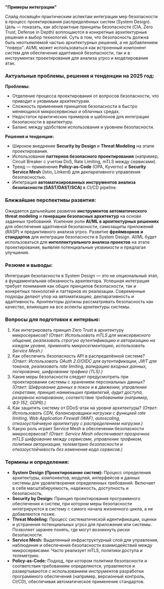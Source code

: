 **"Примеры интеграции"**

Слайд посвящён практическим аспектам интеграции мер безопасности в процесс проектирования распределённых систем (System Design). Цель — показать, как абстрактные принципы безопасности (CIA, Zero Trust, Defense in Depth) воплощаются в конкретные архитектурные решения и выбор технологий. Суть в том, что безопасность должна быть неотъемлемой частью архитектурных решений, а не добавлением "поверх". AI/ML может использоваться как встроенный компонент систем для обеспечения адаптивной безопасности, так и в инструментах проектирования для анализа угроз и моделирования атак.

### **Актуальные проблемы, решения и тенденции на 2025 год:**
**Проблемы:**
*   Отделение процесса проектирования от вопросов безопасности, что приводит к уязвимым архитектурам.
*   Сложность применения принципов безопасности в быстро меняющихся микросервисных и облачных средах.
*   Недостаток практических примеров и шаблонов для интеграции безопасности в архитектуру.
*   Баланс между удобством использования и уровнем безопасности.

**Решения и тенденции:**
*   Широкое внедрение **Security by Design** и **Threat Modeling** на этапе проектирования.
*   Использование **паттернов безопасного проектирования** (например, Circuit Breaker с учетом DoS, Rate Limiting, mTLS между сервисами).
*   Тренд — применение **Policy-as-Code** (OPA, Kyverno) и **Security Service Mesh** (Istio, Linkerd) для декларативного управления безопасностью.
*   Интеграция **автоматизированных инструментов анализа безопасности (SAST/DAST/SCA)** в CI/CD pipeline.

### **Ближайшие перспективы развития:**
Ожидается дальнейшее развитие **инструментов автоматического threat modeling** и **генерации безопасных архитектур** на основе заданных требований. Усиление роли **AI/ML в архитектурных решениях** для обеспечения адаптивной безопасности, самозащиты приложений (RASP) и предиктивного анализа угроз. Развитие **фреймворков и стандартов** для интеграции безопасности в System Design. AI/ML будет использоваться для **интеллектуального анализа проектов** на этапе проектирования, выявляя потенциальные уязвимости и предлагая улучшения.

### **Резюме и выводы:**
Интеграция безопасности в System Design — это не опциональный этап, а фундаментальная обязанность архитектора. Успешная интеграция требует понимания как общих принципов безопасности, так и конкретных технологий и паттернов их реализации. Современные подходы делают упор на автоматизацию, декларативность и адаптивность. Архитекторы должны рассматривать безопасность как качество, влияющее на все аспекты архитектуры системы.

### **Вопросы для подготовки к интервью:**
1.  Как интегрировать принцип Zero Trust в архитектуру микросервисов? *(Ответ: Использовать mTLS для межсервисного общения, реализовать строгую аутентификацию и авторизацию на каждом уровне, применять микросегментацию, использовать Service Mesh.)*
2.  Как обеспечить безопасность API в распределённой системе? *(Ответ: Использовать OAuth 2.0/OIDC для аутентификации, JWT для токенов, реализовать rate limiting, валидацию входных данных, логирование, шифрование трафика (TLS).)*
3.  Какие меры безопасности следует предусмотреть при проектировании системы с хранением персональных данных? *(Ответ: Шифрование данных в покое и в движении, управление секретами, принцип наименьших привилегий, аудит доступа, резервное копирование, соответствие требованиям (например, ФЗ-152, GDPR).)*
4.  Как защитить систему от DDoS-атак на уровне архитектуры? *(Ответ: Использовать CDN, балансировщики нагрузки с функцией rate limiting, Web Application Firewall (WAF), autoscaling, отказоустойчивую архитектуру с распределением нагрузки.)*
5.  Какую роль играет Service Mesh в обеспечении безопасности микросервисов? *(Ответ: Service Mesh обеспечивает прозрачное mTLS шифрование между сервисами, управление трафиком, политики авторизации, телеметрию безопасности и отказоустойчивость без изменения кода сервисов.)*

### **Термины и определения:**
*   **System Design (Проектирование систем):** Процесс определения архитектуры, компонентов, модулей, интерфейсов и данных системы для удовлетворения определенных требований. Включает в себя масштабируемость, надежность, доступность и безопасность.
*   **Security by Design:** Принцип проектирования программного обеспечения и систем, при котором меры безопасности интегрируются в систему с самого начала жизненного цикла, а не добавляются позже.
*   **Threat Modeling:** Процесс систематической идентификации, оценки и устранения потенциальных угроз для приложения или системы. Позволяет заранее понять, где могут возникнуть риски безопасности.
*   **Service Mesh:** Выделенный инфраструктурный слой для управления, наблюдения и обеспечения безопасности взаимодействий между микросервисами. Часто реализует mTLS, политики доступа и телеметрию.
*   **Policy-as-Code:** Подход, при котором политики безопасности и соответствия требованиям определяются, управляются и развертываются с использованием инструментов разработки программного обеспечения (например, версионный контроль, CI/CD), обеспечивая автоматическое применение стандартов.